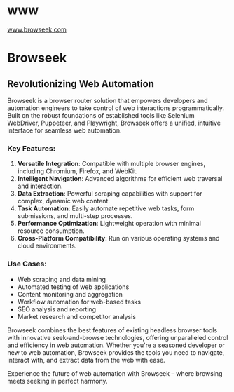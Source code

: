 # www
www.browseek.com


# Browseek

## Revolutionizing Web Automation

Browseek is a browser router solution that empowers developers and automation engineers to take control of web interactions programmatically. Built on the robust foundations of established tools like Selenium WebDriver, Puppeteer, and Playwright, Browseek offers a unified, intuitive interface for seamless web automation.

### Key Features:

1. **Versatile Integration**: Compatible with multiple browser engines, including Chromium, Firefox, and WebKit.
2. **Intelligent Navigation**: Advanced algorithms for efficient web traversal and interaction.
3. **Data Extraction**: Powerful scraping capabilities with support for complex, dynamic web content.
4. **Task Automation**: Easily automate repetitive web tasks, form submissions, and multi-step processes.
5. **Performance Optimization**: Lightweight operation with minimal resource consumption.
6. **Cross-Platform Compatibility**: Run on various operating systems and cloud environments.

### Use Cases:

- Web scraping and data mining
- Automated testing of web applications
- Content monitoring and aggregation
- Workflow automation for web-based tasks
- SEO analysis and reporting
- Market research and competitor analysis

Browseek combines the best features of existing headless browser tools with innovative seek-and-browse technologies, offering unparalleled control and efficiency in web automation. Whether you're a seasoned developer or new to web automation, Browseek provides the tools you need to navigate, interact with, and extract data from the web with ease.

Experience the future of web automation with Browseek – where browsing meets seeking in perfect harmony.
